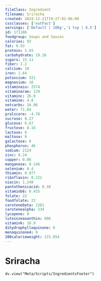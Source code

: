 ```yaml
---
fileClass: Ingredient
filename: Sriracha
created: 2024-12-21T19:27:02-06:00
cssclasses: ['nutFact']
servings: ['Default | 100g','1 tsp | 6.5']
id: 171186
foodgroup: Soups and Sauces
calories: 93
fat: 0.93
protein: 1.93
carbohydrate: 19.16
sugars: 15.11
fiber: 2.2
calcium: 18
iron: 1.64
potassium: 321
magnesium: 16
vitaminaiu: 2574
vitaminarae: 129
vitaminc: 26.9
vitamine: 4.8
netcarbs: 16.96
water: 71.84
pralscore: -4.78
sucrose: 0.27
glucose: 6.67
fructose: 8.16
lactose: 0
maltose: 0
galactose: 0
phosphorus: 46
sodium: 2124
zinc: 0.24
copper: 0.06
manganese: 0.146
selenium: 0.4
thiamin: 0.077
riboflavin: 0.222
niacin: 1.248
pantothenicacid: 0.38
vitaminb6: 0.455
folate: 22
foodfolate: 22
carotenebeta: 1261
carotenealpha: 234
lycopene: 0
luteinzeaxanthin: 896
vitamink: 10.9
dihydrophylloquinone: 0
menaquinone4: 0
200calorieweight: 215.054
---
```


# Sriracha

```dataviewjs
dv.view("Meta/Scripts/IngredientsFooter")
```